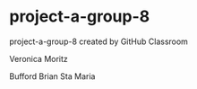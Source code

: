 # project-a-group-8
project-a-group-8 created by GitHub Classroom

Veronica Moritz

Bufford Brian Sta Maria
